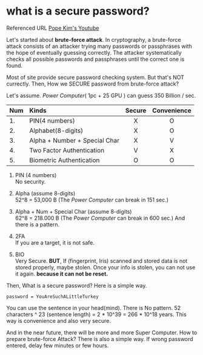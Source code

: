 # what is a secure password?

Referenced URL [Pope Kim's Youtube](https://www.youtube.com/watch?v=_5bkFRwSfFQ)

Let's started about **brute-force attack**. In cryptography, a brute-force attack consists of an attacker trying many passwords or passphrases with the hope of eventually guessing correctly. The attacker systematically checks all possible passwords and passphrases until the correct one is found.

Most of site provide secure password checking system. But that's NOT currectly. Then, How we SECURE password from brute-force attack? 

Let's assume. *Power Computer*( 1pc + 25 GPU ) can guess 350 Billion / sec.

|Num|Kinds|Secure|Convenience|
|:----|:----|:----:|:----:|
|1.|PIN(4 numbers)| X | O |
|2.|Alphabet(8-digits)| X | O |
|3.|Alpha + Number + Special Char| X | V |
|4.|Two Factor Authentication| V | X |
|5.|Biometric Authentication| O | O |

 1. PIN (4 numbers)  
  No security.

 2. Alpha (assume 8-digits)  
  52^8 = 53,000 B (The *Power Computer* can break in 151 sec.)

 3. Alpha + Num + Special Char (assume 8-digits)  
  62^8 = 218.000 B (The *Power Computer* can break in 600 sec.) And there is a pattern.  

 4. 2FA  
  If you are a target, it is not safe.

 5. BIO  
  Very Secure. **BUT**, If (fingerprint, Iris) scanned and stored data is not stored properly, maybe stolen. Once your info is stolen, you can not use it again. **because it can not be reset.**

Then, What is a secure password? Here is a simple way.

```
password = YouAreSuchALittleTurkey
```

You can use the sentence in your head(mind). There is No pattern. 52 characters ^ 23 (sentence length) = 2 * 10^39 = 266 * 10^18 years. This way is convenience and also very secure.

And in the near future, there will be more and more Super Computer. How to prepare brute-force Attack? There is also a simple way. If wrong password entered, delay few minutes or few hours.
